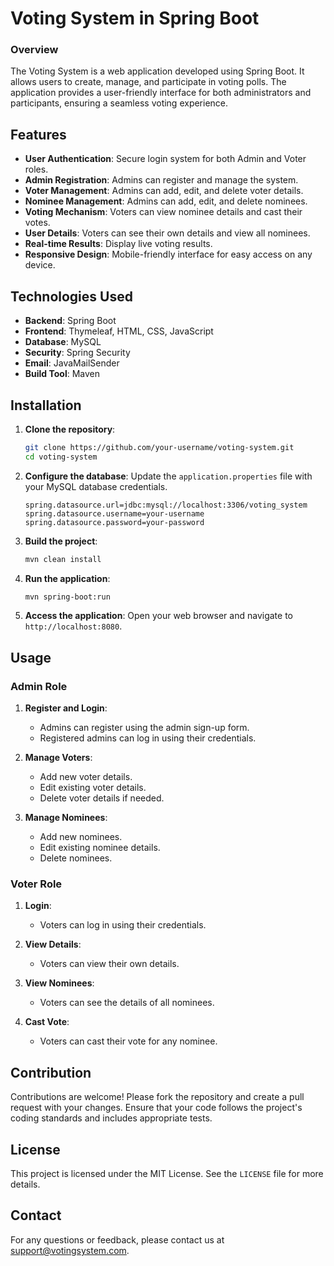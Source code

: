 # Voting System in Spring Boot

### Overview 
The Voting System is a web application developed using Spring Boot. It allows users to create, manage, and participate in voting polls. The application provides a user-friendly interface for both administrators and participants, ensuring a seamless voting experience.

## Features
- **User Authentication**: Secure login system for both Admin and Voter roles.
- **Admin Registration**: Admins can register and manage the system.
- **Voter Management**: Admins can add, edit, and delete voter details.
- **Nominee Management**: Admins can add, edit, and delete nominees.
- **Voting Mechanism**: Voters can view nominee details and cast their votes.
- **User Details**: Voters can see their own details and view all nominees.
- **Real-time Results**: Display live voting results.
- **Responsive Design**: Mobile-friendly interface for easy access on any device.

## Technologies Used
- **Backend**: Spring Boot
- **Frontend**: Thymeleaf, HTML, CSS, JavaScript
- **Database**: MySQL
- **Security**: Spring Security
- **Email**: JavaMailSender
- **Build Tool**: Maven

## Installation

1. **Clone the repository**:
    ```bash
    git clone https://github.com/your-username/voting-system.git
    cd voting-system
    ```

2. **Configure the database**:
   Update the `application.properties` file with your MySQL database credentials.
    ```properties
    spring.datasource.url=jdbc:mysql://localhost:3306/voting_system
    spring.datasource.username=your-username
    spring.datasource.password=your-password
    ```

3. **Build the project**:
    ```bash
    mvn clean install
    ```

4. **Run the application**:
    ```bash
    mvn spring-boot:run
    ```

5. **Access the application**:
   Open your web browser and navigate to `http://localhost:8080`.

## Usage

### Admin Role

1. **Register and Login**:
   - Admins can register using the admin sign-up form.
   - Registered admins can log in using their credentials.

2. **Manage Voters**:
   - Add new voter details.
   - Edit existing voter details.
   - Delete voter details if needed.

3. **Manage Nominees**:
   - Add new nominees.
   - Edit existing nominee details.
   - Delete nominees.

### Voter Role

1. **Login**:
   - Voters can log in using their credentials.

2. **View Details**:
   - Voters can view their own details.

3. **View Nominees**:
   - Voters can see the details of all nominees.

4. **Cast Vote**:
   - Voters can cast their vote for any nominee.

## Contribution
Contributions are welcome! Please fork the repository and create a pull request with your changes. Ensure that your code follows the project's coding standards and includes appropriate tests.

## License
This project is licensed under the MIT License. See the `LICENSE` file for more details.

## Contact
For any questions or feedback, please contact us at support@votingsystem.com.
